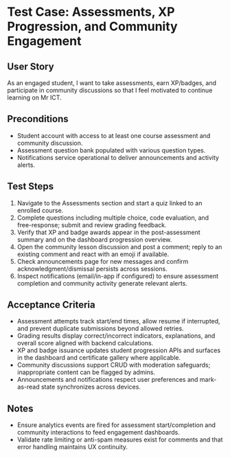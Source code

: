 # Test Case: Assessments, XP Progression, and Community Engagement

## User Story
As an engaged student, I want to take assessments, earn XP/badges, and participate in community discussions so that I feel motivated to continue learning on Mr ICT.

## Preconditions
- Student account with access to at least one course assessment and community discussion.
- Assessment question bank populated with various question types.
- Notifications service operational to deliver announcements and activity alerts.

## Test Steps
1. Navigate to the Assessments section and start a quiz linked to an enrolled course.
2. Complete questions including multiple choice, code evaluation, and free-response; submit and review grading feedback.
3. Verify that XP and badge awards appear in the post-assessment summary and on the dashboard progression overview.
4. Open the community lesson discussion and post a comment; reply to an existing comment and react with an emoji if available.
5. Check announcements page for new messages and confirm acknowledgment/dismissal persists across sessions.
6. Inspect notifications (email/in-app if configured) to ensure assessment completion and community activity generate relevant alerts.

## Acceptance Criteria
- Assessment attempts track start/end times, allow resume if interrupted, and prevent duplicate submissions beyond allowed retries.
- Grading results display correct/incorrect indicators, explanations, and overall score aligned with backend calculations.
- XP and badge issuance updates student progression APIs and surfaces in the dashboard and certificate gallery where applicable.
- Community discussions support CRUD with moderation safeguards; inappropriate content can be flagged by admins.
- Announcements and notifications respect user preferences and mark-as-read state synchronizes across devices.

## Notes
- Ensure analytics events are fired for assessment start/completion and community interactions to feed engagement dashboards.
- Validate rate limiting or anti-spam measures exist for comments and that error handling maintains UX continuity.
